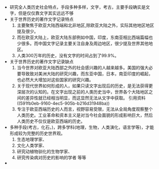 - 研究全人类历史社会特点，手段多种多样，文字，考古，主要手段确实是文字，但是仅仅靠文字其实远远不够
- 关于世界历史的著作文字记录特点
  1. 主要聚焦于欧亚大陆西端和北非地区,除欧亚大陆之外，实际其他地区地区提及很少。
  2. 而在欧亚大陆上，欧亚大陆东部例如中国，印度，东南亚相比西端篇幅也少很多。而中国文字记录主要关注自身及周边地区，很少提及世界其他地区。
  3. 人类300万年的历史，没有文字的时间占到了99.9%。
- 关于世界历史的著作文字记录缺点
  1. 当今世界对欧亚大陆西部之外的社会感兴趣的人越来越多。美国的强大必要导致致对美洲大陆的研究兴趣，而东亚中国，日本，南亚印度的崛起，也必然大大增加对这些国家的研究兴趣。
  2. 关于现代世界如何形成的人，如果只读文字出现后的历史，是无法获得更深层次的认知的。在文字出现之前的人类历史当中，世界各个大陆地区之间的差异性就已经相当明显，而这显然无法从文字中获取。
  引用资料 ((591fb0eb-9160-4ec5-905b-b216d31948ba)) 
  3. 专注于欧亚西端历史的人而言，视野容易受限，无法从全局角度观察整个人类历史。工业革命和资本主义是对当今社会面貌的形成影响巨大，然后人类历史不仅仅是欧亚西端的历史。
- 多种手段(考古，化石，)，跨多学科(地理，生物，人类演化，语言学等)，才能形成较为完整的历史世界观。
  1. 生态地理学家、
  2. 文化人类学家、
  3. 研究动植物驯化的生物学家、
  4. 研究传染病对历史的影响的学者
  等等
-